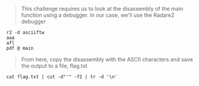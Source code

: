 > This challenge requires us to look at the disassembly of the main function using a debugger. In our case, we'll use the Radare2 debugger
```
r2 -d asciiftw
aaa
afl
pdf @ main
```
> From here, copy the disassembly with the ASCII characters and save the output to a file, flag.txt
```
cat flag.txt | cut -d"'" -f2 | tr -d '\n'
```
